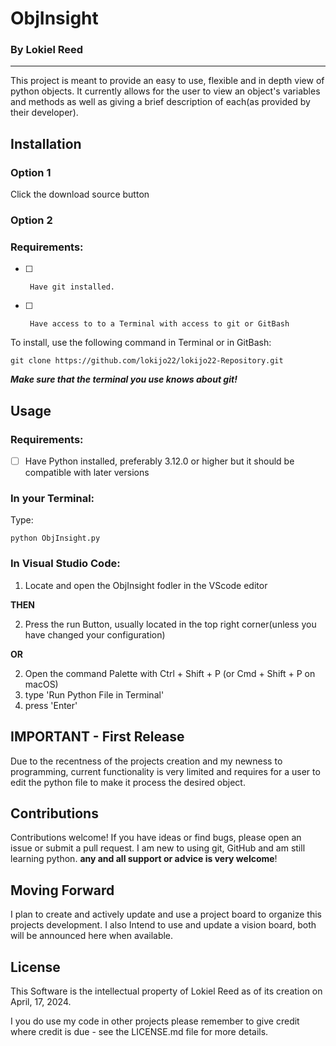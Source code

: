 ObjInsight
==========

### By Lokiel Reed

---

This project is meant to provide an easy to use, flexible and
in depth view of python objects. It currently allows for the user
to view an object's variables and methods as well as giving a brief
description of each(as provided by their developer).



## Installation

### Option 1

Click the download source button

### Option 2

### Requirements:
- [ ]      Have git installed.
- [ ]      Have access to to a Terminal with access to git or GitBash


To install, use the following command in Terminal or in GitBash:

`git clone https://github.com/lokijo22/lokijo22-Repository.git`


***Make sure that the terminal you use knows about git!***



## Usage

### Requirements:
- [ ]   Have Python installed, preferably 3.12.0 or higher but it should be compatible with later versions


### In your Terminal:

Type:

`python ObjInsight.py`


### In Visual Studio Code:

1.  Locate and open the ObjInsight fodler in the VScode editor

**THEN**
   
2.  Press the run Button, usually located  in the top right corner(unless you have changed your configuration)

**OR**

2. Open the command Palette with Ctrl + Shift + P (or Cmd + Shift + P on macOS)
3.  type 'Run Python File in Terminal'
4.  press 'Enter' 



## IMPORTANT - First Release
Due to the recentness of the projects creation and my newness to programming, current functionality
is very limited and requires for a user to edit the python file to make it process the desired object.



## Contributions
Contributions welcome! If you have ideas or find bugs, please open an issue or submit a pull request. I
am new to using git, GitHub and am still learning python. **any and all support or advice is very welcome**!



## Moving Forward
I plan to create and actively update and use a project board to organize this projects development.
I also Intend to use and update a vision board, both will be announced here when available.


## License

This Software is the intellectual property of Lokiel Reed as of its creation on April, 17, 2024.

I you do use my code in other projects please remember to give credit where credit is due - see the LICENSE.md file for more details.
